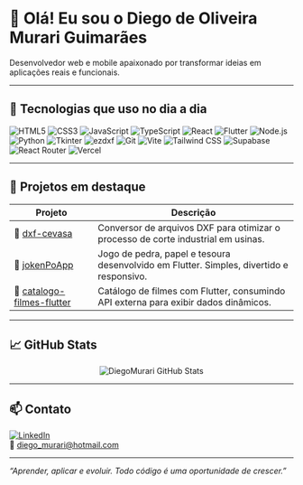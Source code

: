 # 👋 Olá! Eu sou o Diego de Oliveira Murari Guimarães

Desenvolvedor web e mobile apaixonado por transformar ideias em aplicações reais e funcionais.

---

## 🚀 Tecnologias que uso no dia a dia

![HTML5](https://img.shields.io/badge/-HTML5-E34F26?logo=html5&logoColor=white)
![CSS3](https://img.shields.io/badge/-CSS3-1572B6?logo=css3&logoColor=white)
![JavaScript](https://img.shields.io/badge/-JavaScript-F7DF1E?logo=javascript&logoColor=black)
![TypeScript](https://img.shields.io/badge/-TypeScript-3178C6?logo=typescript&logoColor=white)
![React](https://img.shields.io/badge/-React-61DAFB?logo=react&logoColor=black)
![Flutter](https://img.shields.io/badge/-Flutter-02569B?logo=flutter&logoColor=white)
![Node.js](https://img.shields.io/badge/-Node.js-339933?logo=nodedotjs&logoColor=white)
![Python](https://img.shields.io/badge/-Python-3776AB?logo=python&logoColor=white)
![Tkinter](https://img.shields.io/badge/-Tkinter-FF6F00?logo=python&logoColor=white)
![ezdxf](https://img.shields.io/badge/-ezdxf-FFD43B?logo=python&logoColor=black)
![Git](https://img.shields.io/badge/-Git-F05032?logo=git&logoColor=white)
![Vite](https://img.shields.io/badge/-Vite-646CFF?logo=vite&logoColor=white)
![Tailwind CSS](https://img.shields.io/badge/-Tailwind_CSS-06B6D4?logo=tailwind-css&logoColor=white)
![Supabase](https://img.shields.io/badge/-Supabase-3ECF8E?logo=supabase&logoColor=white)
![React Router](https://img.shields.io/badge/-React_Router-CA4245?logo=reactrouter&logoColor=white)
![Vercel](https://img.shields.io/badge/-Vercel-000000?logo=vercel&logoColor=white)

---

## 💼 Projetos em destaque

| Projeto | Descrição |
|--------|-----------|
| 🔗 [dxf-cevasa](https://github.com/DiegoMurari/dxf-cevasa) | Conversor de arquivos DXF para otimizar o processo de corte industrial em usinas. |
| 🔗 [jokenPoApp](https://github.com/DiegoMurari/jokenPoApp) | Jogo de pedra, papel e tesoura desenvolvido em Flutter. Simples, divertido e responsivo. |
| 🔗 [catalogo-filmes-flutter](https://github.com/DiegoMurari/catalogo-filmes-flutter) | Catálogo de filmes com Flutter, consumindo API externa para exibir dados dinâmicos. |

---

## 📈 GitHub Stats

<p align="center">
  <img
    src="https://github-readme-stats.vercel.app/api?username=DiegoMurari&show_icons=true&theme=radical&cache_seconds=300"
    alt="DiegoMurari GitHub Stats"
  />
</p>

---

## 📫 Contato

[![LinkedIn](https://img.shields.io/badge/-LinkedIn-0A66C2?logo=linkedin&logoColor=white)](https://www.linkedin.com/in/diegomurari)  
📧 diego_murari@hotmail.com

---

*“Aprender, aplicar e evoluir. Todo código é uma oportunidade de crescer.”*
